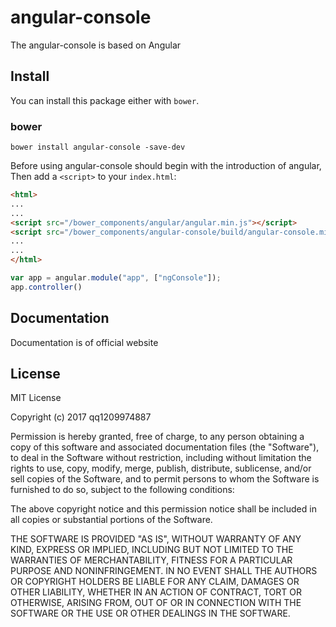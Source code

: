 # angular-console
The  angular-console is based on Angular

## Install
You can install this package either with `bower`.

### bower

```shell
bower install angular-console -save-dev
```

Before using angular-console should begin with the introduction of angular,
Then add a `<script>` to your `index.html`:

```html
<html>
...
...
<script src="/bower_components/angular/angular.min.js"></script>
<script src="/bower_components/angular-console/build/angular-console.min.js"></script>
...
...
</html>
```

```app.js
var app = angular.module("app", ["ngConsole"]);
app.controller()
```

## Documentation

Documentation is of official website

## License

MIT License

Copyright (c) 2017 qq1209974887

Permission is hereby granted, free of charge, to any person obtaining a copy
of this software and associated documentation files (the "Software"), to deal
in the Software without restriction, including without limitation the rights
to use, copy, modify, merge, publish, distribute, sublicense, and/or sell
copies of the Software, and to permit persons to whom the Software is
furnished to do so, subject to the following conditions:

The above copyright notice and this permission notice shall be included in all
copies or substantial portions of the Software.

THE SOFTWARE IS PROVIDED "AS IS", WITHOUT WARRANTY OF ANY KIND, EXPRESS OR
IMPLIED, INCLUDING BUT NOT LIMITED TO THE WARRANTIES OF MERCHANTABILITY,
FITNESS FOR A PARTICULAR PURPOSE AND NONINFRINGEMENT. IN NO EVENT SHALL THE
AUTHORS OR COPYRIGHT HOLDERS BE LIABLE FOR ANY CLAIM, DAMAGES OR OTHER
LIABILITY, WHETHER IN AN ACTION OF CONTRACT, TORT OR OTHERWISE, ARISING FROM,
OUT OF OR IN CONNECTION WITH THE SOFTWARE OR THE USE OR OTHER DEALINGS IN THE
SOFTWARE.

